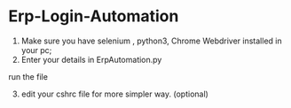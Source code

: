 # Erp-Login-Automation
1. Make sure you have selenium , python3, Chrome Webdriver installed in your pc;   
2. Enter your details in ErpAutomation.py 

run the file 

3. edit your cshrc file for more simpler way. (optional)
